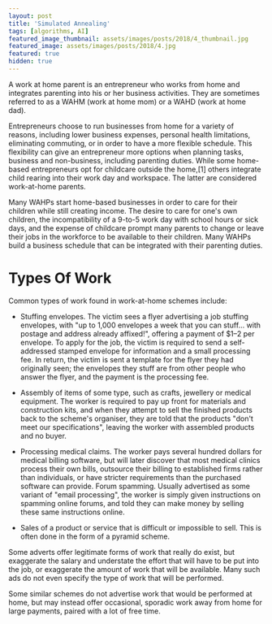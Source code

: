 ```yaml
---
layout: post
title: 'Simulated Annealing'
tags: [algorithms, AI]
featured_image_thumbnail: assets/images/posts/2018/4_thumbnail.jpg
featured_image: assets/images/posts/2018/4.jpg
featured: true
hidden: true
---
```


A work at home parent is an entrepreneur who works from home and integrates parenting into his or her business activities. They are sometimes referred to as a WAHM (work at home mom) or a WAHD (work at home dad).

<!--more-->

Entrepreneurs choose to run businesses from home for a variety of reasons, including lower business expenses, personal health limitations, eliminating commuting, or in order to have a more flexible schedule. This flexibility can give an entrepreneur more options when planning tasks, business and non-business, including parenting duties. While some home-based entrepreneurs opt for childcare outside the home,[1] others integrate child rearing into their work day and workspace. The latter are considered work-at-home parents.

Many WAHPs start home-based businesses in order to care for their children while still creating income. The desire to care for one's own children, the incompatibility of a 9-to-5 work day with school hours or sick days, and the expense of childcare prompt many parents to change or leave their jobs in the workforce to be available to their children. Many WAHPs build a business schedule that can be integrated with their parenting duties.

# Types Of Work

Common types of work found in work-at-home schemes include:

- Stuffing envelopes. The victim sees a flyer advertising a job stuffing envelopes, with "up to 1,000 envelopes a week that you can stuff... with postage and address already affixed!", offering a payment of $1–2 per envelope. To apply for the job, the victim is required to send a self-addressed stamped envelope for information and a small processing fee. In return, the victim is sent a template for the flyer they had originally seen; the envelopes they stuff are from other people who answer the flyer, and the payment is the processing fee.

- Assembly of items of some type, such as crafts, jewellery or medical equipment. The worker is required to pay up front for materials and construction kits, and when they attempt to sell the finished products back to the scheme's organiser, they are told that the products "don't meet our specifications", leaving the worker with assembled products and no buyer.

- Processing medical claims. The worker pays several hundred dollars for medical billing software, but will later discover that most medical clinics process their own bills, outsource their billing to established firms rather than individuals, or have stricter requirements than the purchased software can provide.
  Forum spamming. Usually advertised as some variant of "email processing", the worker is simply given instructions on spamming online forums, and told they can make money by selling these same instructions online.

- Sales of a product or service that is difficult or impossible to sell. This is often done in the form of a pyramid scheme.

Some adverts offer legitimate forms of work that really do exist, but exaggerate the salary and understate the effort that will have to be put into the job, or exaggerate the amount of work that will be available. Many such ads do not even specify the type of work that will be performed.

Some similar schemes do not advertise work that would be performed at home, but may instead offer occasional, sporadic work away from home for large payments, paired with a lot of free time.
